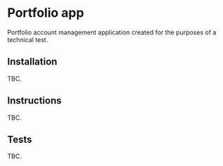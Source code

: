 # Portfolio app

Portfolio account management application created for the purposes of a technical test.

## Installation

TBC.

## Instructions

TBC.

## Tests

TBC.